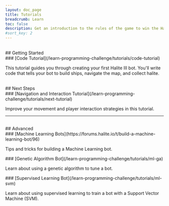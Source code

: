 ```yaml
---
layout: doc_page
title: Tutorials
breadcrumb: Learn
toc: false
description: Get an introduction to the rules of the game to win the Halite AI Programming Challenge.
#sort_key: 2
---
```

<!--
<div class="doc-section" markdown="1">

## Introduction

Learn more about the game rules,
build your first bot, engage with advanced strategies, and more.

</div> -->


<div class="doc-section" markdown="1">


<div class="column-container">
  <div class="col" markdown="1">
<br>
## Getting Started
<br>
### [Code Tutorial](/learn-programming-challenge/tutorials/code-tutorial)

This tutorial guides you through creating your first Halite III bot. You'll write code that tells your bot to build ships, navigate the map, and collect halite.

  </div>
  <div class="col" markdown="1"></div>
</div>

<div class="column-container">
  <div class="col" markdown="1">
<br>
## Next Steps
<br>
### [Navigation and Interaction Tutorial](/learn-programming-challenge/tutorials/next-tutorial)

Improve your movement and player interaction strategies in this tutorial.

  </div>
  <div class="col" markdown="1"></div>
</div>

<!--
<div class="column-container">
  <div class="col" markdown="1">

### Tutorial 2

Improve the Starter bot and make your first competition submission

  </div>
  <div class="col" markdown="1">

### Tutorial 2

Add a new strategy to your bot and learn a new technique. Climb up the leaderboard

  </div>
</div> -->

---
<br>
## Advanced
<br>
<div class="column-container">
  <div class="col" markdown="1">
### [Machine Learning Bots](https://forums.halite.io/t/build-a-machine-learning-bot/96)

Tips and tricks for building a Machine Learning bot.
  </div>
  <div class="col" markdown="1">
### [Genetic Algorithm Bot](/learn-programming-challenge/tutorials/ml-ga)

Learn about using a genetic algorithm to tune a bot.
  </div>

</div>

<div class="column-container">

  <div class="col" markdown="1">
### [Supervised Learning Bot](/learn-programming-challenge/tutorials/ml-svm)

Learn about using supervised learning to train a bot with a Support Vector Machine (SVM).
  </div>
  <div class="col" markdown="1">
  </div>
</div>

</div>